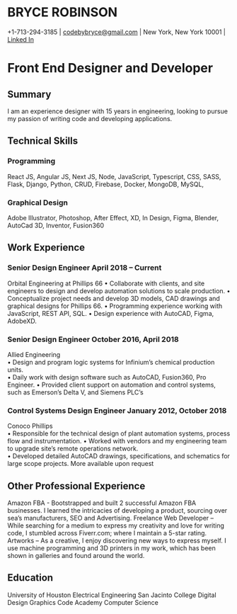 # BRYCE ROBINSON
+1-713-294-3185 | codebybryce@gmail.com | New York, New York 10001 | [Linked In](https://www.linkedin.com/in/brycerobinsondesign/)
# Front End Designer and Developer
## Summary
I am an experience designer with 15 years in engineering, looking to pursue my passion of writing code and developing applications.

## Technical Skills
### Programming
React JS, Angular JS, Next JS, Node, JavaScript, Typescript, CSS, SASS, Flask, Django, Python, CRUD, Firebase, Docker, MongoDB, MySQL, 
### Graphical Design
Adobe Illustrator, Photoshop, After Effect, XD, In Design, Figma, Blender, AutoCad 3D, Inventor, Fusion360

## Work Experience
### Senior Design Engineer	April 2018 – Current   
Orbital Engineering at Phillips 66
•	Collaborate with clients, and site engineers to design and develop automation solutions to scale production. 
•	Conceptualize project needs and develop 3D models, CAD drawings and graphical designs for Phillips 66.
•	Programming experience working with JavaScript, REST API, SQL.
•	Design experience with AutoCAD, Figma, AdobeXD.
### Senior Design Engineer	October 2016, April 2018
Allied Engineering	
•	Design and program logic systems for Infinium’s chemical production units.  
•	Daily work with design software such as AutoCAD, Fusion360, Pro Engineer.
•	Provided client support on automation and control systems, such as Emerson’s Delta V, and Siemens PLC’s
### Control Systems Design Engineer	January 2012, October 2018
Conoco Phillips											
•	Responsible for the technical design of plant automation systems, process flow and instrumentation.
•	Worked with vendors and my engineering team to upgrade site’s remote operations network.  
•	Developed detailed AutoCAD drawings, specifications, and schematics for large scope projects.
More available upon request
## Other Professional Experience
Amazon FBA - Bootstrapped and built 2 successful Amazon FBA businesses.  I learned the intricacies of developing a product, sourcing over sea’s manufacturers, SEO and Advertising.
Freelance Web Developer – While searching for a medium to express my creativity and love for writing code, I stumbled across Fiverr.com; where I maintain a 5-star rating.
Artworks – As a creative, I enjoy discovering new ways to express myself.  I use machine programming and 3D printers in my work, which has been shown in galleries and found around the world.
## Education
University of Houston 	Electrical Engineering
San Jacinto College		Digital Design Graphics
Code Academy 		Computer Science
